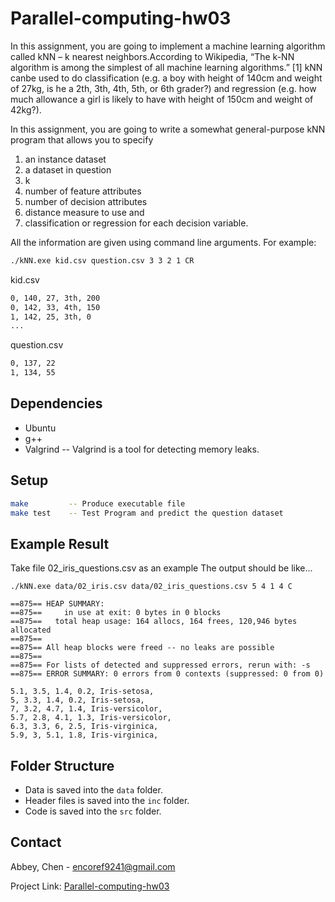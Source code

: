 # Parallel-computing-hw03
In this assignment, you are going to implement a machine learning algorithm called kNN – k nearest neighbors.According to Wikipedia, “The k-NN algorithm is among the simplest of all machine learning algorithms.” [1] kNN canbe used to do classification (e.g. a boy with height of 140cm and weight of 27kg, is he a 2th, 3th, 4th, 5th, or 6th grader?)
and regression (e.g. how much allowance a girl is likely to have with height of 150cm and weight of 42kg?).

In this assignment, you are going to write a somewhat general-purpose kNN program that allows you to specify 

1) an instance dataset 
2) a dataset in question
3) k
4) number of feature attributes
5) number of decision attributes
6) distance measure to use and 
7) classification or regression for each decision variable. 

All the information are given using command line arguments. For example: 

```sh
./kNN.exe kid.csv question.csv 3 3 2 1 CR 
```

kid.csv
```sh
0, 140, 27, 3th, 200
0, 142, 33, 4th, 150
1, 142, 25, 3th, 0
...
```
question.csv 
```sh
0, 137, 22
1, 134, 55 
```
## Dependencies
* Ubuntu
* g++
* Valgrind   -- Valgrind is a tool for detecting memory leaks.

## Setup
```sh
make         -- Produce executable file
make test    -- Test Program and predict the question dataset
```

## Example Result
Take file 02_iris_questions.csv as an example
The output should be like...
```
./kNN.exe data/02_iris.csv data/02_iris_questions.csv 5 4 1 4 C

==875== HEAP SUMMARY:
==875==     in use at exit: 0 bytes in 0 blocks
==875==   total heap usage: 164 allocs, 164 frees, 120,946 bytes allocated
==875==
==875== All heap blocks were freed -- no leaks are possible
==875==
==875== For lists of detected and suppressed errors, rerun with: -s
==875== ERROR SUMMARY: 0 errors from 0 contexts (suppressed: 0 from 0)

5.1, 3.5, 1.4, 0.2, Iris-setosa, 
5, 3.3, 1.4, 0.2, Iris-setosa, 
7, 3.2, 4.7, 1.4, Iris-versicolor, 
5.7, 2.8, 4.1, 1.3, Iris-versicolor, 
6.3, 3.3, 6, 2.5, Iris-virginica, 
5.9, 3, 5.1, 1.8, Iris-virginica, 

```
## Folder Structure
* Data is saved into the `data` folder.
* Header files is saved into the `inc` folder.
* Code is saved into the `src` folder.

## Contact

Abbey, Chen - encoref9241@gmail.com

Project Link: [Parallel-computing-hw03](https://github.com/EasternGD/Parallel-computing-hw03.git)
